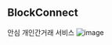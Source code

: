## BlockConnect

안심 개인간거래 서비스
![image](https://github.com/Capstone3-BlockConnect/.github/assets/50680955/b8b1b1ca-38b5-4752-99df-8fc13fd4a22a)
